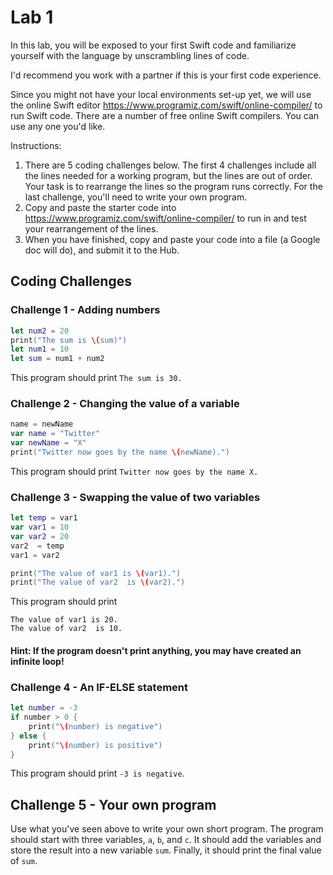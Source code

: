 # Lab 1

In this lab, you will be exposed to your first Swift code and familiarize yourself with the language by unscrambling lines of code.

I'd recommend you work with a partner if this is your first code experience.

Since you might not have your local environments set-up yet, we will use the online Swift editor https://www.programiz.com/swift/online-compiler/ to run Swift code. There are a number of free online Swift compilers. You can use any one you'd like.

Instructions:

1. There are 5 coding challenges below. The first 4 challenges include all the lines needed for a working program, but the lines are out of order. Your task is to rearrange the lines so the program runs correctly. For the last challenge, you'll need to write your own program.
2. Copy and paste the starter code into https://www.programiz.com/swift/online-compiler/ to run in and test your rearrangement of the lines.
3. When you have finished, copy and paste your code into a file (a Google doc will do), and submit it to the Hub. 


## Coding Challenges

 ### Challenge 1 - Adding numbers
```swift
let num2 = 20
print("The sum is \(sum)")
let num1 = 10
let sum = num1 + num2
```
This program should print `The sum is 30.`


 ### Challenge 2 - Changing the value of a variable
 ```swift
name = newName
var name = "Twitter"
var newName = "X"
print("Twitter now goes by the name \(newName).")
 ```
This program should print `Twitter now goes by the name X.`

### Challenge 3 - Swapping the value of two variables
```swift
let temp = var1
var var1 = 10
var var2 = 20
var2  = temp
var1 = var2

print("The value of var1 is \(var1).")
print("The value of var2  is \(var2).")
```
This program should print 
```
The value of var1 is 20. 
The value of var2  is 10.
```

#### Hint: If the program doesn't print anything, you may have created an infinite loop!

### Challenge 4 - An IF-ELSE statement
```swift
let number = -3
if number > 0 {
    print("\(number) is negative")
} else {
    print("\(number) is positive")
}
```
This program should print `-3 is negative`.

## Challenge 5 - Your own program

Use what you've seen above to write your own short program.
The program should start with three variables, `a`, `b`, and `c`. It should add the variables and store the result into a new variable `sum`. Finally, it should print the final value of `sum`.
